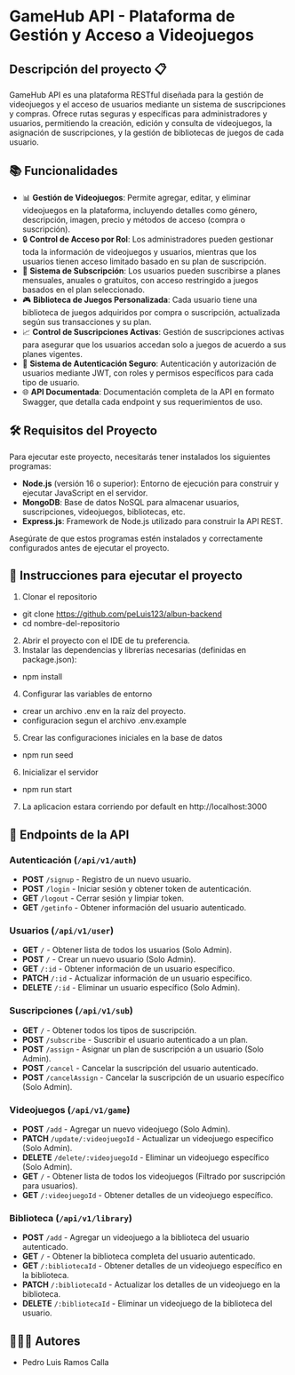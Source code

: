 # GameHub API - Plataforma de Gestión y Acceso a Videojuegos
 
## Descripción del proyecto 📋
GameHub API es una plataforma RESTful diseñada para la gestión de videojuegos y el acceso de usuarios mediante un sistema de suscripciones y compras. Ofrece rutas seguras y específicas para administradores y usuarios, permitiendo la creación, edición y consulta de videojuegos, la asignación de suscripciones, y la gestión de bibliotecas de juegos de cada usuario.

## 📚 Funcionalidades 

* 📊 **Gestión de Videojuegos**: Permite agregar, editar, y eliminar videojuegos en la plataforma, incluyendo detalles como género, descripción, imagen, precio y métodos de acceso (compra o suscripción).
* 🔒 **Control de Acceso por Rol**: Los administradores pueden gestionar toda la información de videojuegos y usuarios, mientras que los usuarios tienen acceso limitado basado en su plan de suscripción.
* 💼 **Sistema de Subscripción**: Los usuarios pueden suscribirse a planes mensuales, anuales o gratuitos, con acceso restringido a juegos basados en el plan seleccionado.
* 🎮 **Biblioteca de Juegos Personalizada**: Cada usuario tiene una biblioteca de juegos adquiridos por compra o suscripción, actualizada según sus transacciones y su plan.
* 📈 **Control de Suscripciones Activas**: Gestión de suscripciones activas para asegurar que los usuarios accedan solo a juegos de acuerdo a sus planes vigentes.
* 🧩 **Sistema de Autenticación Seguro**: Autenticación y autorización de usuarios mediante JWT, con roles y permisos específicos para cada tipo de usuario.
* 🌐 **API Documentada**: Documentación completa de la API en formato Swagger, que detalla cada endpoint y sus requerimientos de uso.

## 🛠️ Requisitos del Proyecto

Para ejecutar este proyecto, necesitarás tener instalados los siguientes programas:

- **Node.js** (versión 16 o superior): Entorno de ejecución para construir y ejecutar JavaScript en el servidor.
- **MongoDB**: Base de datos NoSQL para almacenar usuarios, suscripciones, videojuegos, bibliotecas, etc.
- **Express.js**: Framework de Node.js utilizado para construir la API REST.

Asegúrate de que estos programas estén instalados y correctamente configurados antes de ejecutar el proyecto.


## 🚀 Instrucciones para ejecutar el proyecto
 
1. Clonar el repositorio
* git clone https://github.com/peLuis123/albun-backend
* cd nombre-del-repositorio
2. Abrir el proyecto con el IDE de tu preferencia.
3. Instalar las dependencias y librerías necesarias (definidas en package.json):
* npm install
4. Configurar las variables de entorno
* crear un archivo .env en la raíz del proyecto.
* configuracion segun el archivo .env.example
5. Crear las configuraciones iniciales en la base de datos 
* npm run seed
6. Inicializar el servidor
* npm run start
7. La aplicacion estara corriendo por default en http://localhost:3000

## 🔗 Endpoints de la API

### Autenticación (`/api/v1/auth`)
- **POST** `/signup` - Registro de un nuevo usuario.
- **POST** `/login` - Iniciar sesión y obtener token de autenticación.
- **GET** `/logout` - Cerrar sesión y limpiar token.
- **GET** `/getinfo` - Obtener información del usuario autenticado.

### Usuarios (`/api/v1/user`)
- **GET** `/` - Obtener lista de todos los usuarios (Solo Admin).
- **POST** `/` - Crear un nuevo usuario (Solo Admin).
- **GET** `/:id` - Obtener información de un usuario específico.
- **PATCH** `/:id` - Actualizar información de un usuario específico.
- **DELETE** `/:id` - Eliminar un usuario específico (Solo Admin).

### Suscripciones (`/api/v1/sub`)
- **GET** `/` - Obtener todos los tipos de suscripción.
- **POST** `/subscribe` - Suscribir el usuario autenticado a un plan.
- **POST** `/assign` - Asignar un plan de suscripción a un usuario (Solo Admin).
- **POST** `/cancel` - Cancelar la suscripción del usuario autenticado.
- **POST** `/cancelAssign` - Cancelar la suscripción de un usuario específico (Solo Admin).

### Videojuegos (`/api/v1/game`)
- **POST** `/add` - Agregar un nuevo videojuego (Solo Admin).
- **PATCH** `/update/:videojuegoId` - Actualizar un videojuego específico (Solo Admin).
- **DELETE** `/delete/:videojuegoId` - Eliminar un videojuego específico (Solo Admin).
- **GET** `/` - Obtener lista de todos los videojuegos (Filtrado por suscripción para usuarios).
- **GET** `/:videojuegoId` - Obtener detalles de un videojuego específico.

### Biblioteca (`/api/v1/library`)
- **POST** `/add` - Agregar un videojuego a la biblioteca del usuario autenticado.
- **GET** `/` - Obtener la biblioteca completa del usuario autenticado.
- **GET** `/:bibliotecaId` - Obtener detalles de un videojuego específico en la biblioteca.
- **PATCH** `/:bibliotecaId` - Actualizar los detalles de un videojuego en la biblioteca.
- **DELETE** `/:bibliotecaId` - Eliminar un videojuego de la biblioteca del usuario.


## 👩🏻‍💻 Autores
- Pedro Luis Ramos Calla

